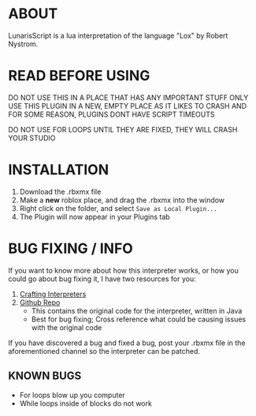 # ABOUT

LunarisScript is a lua interpretation of the language "Lox" by Robert Nystrom.

# READ BEFORE USING

DO NOT USE THIS IN A PLACE THAT HAS ANY IMPORTANT STUFF
ONLY USE THIS PLUGIN IN A NEW, EMPTY PLACE AS IT LIKES TO CRASH
AND FOR SOME REASON, PLUGINS DONT HAVE SCRIPT TIMEOUTS

DO NOT USE FOR LOOPS UNTIL THEY ARE FIXED, THEY WILL CRASH YOUR STUDIO

# INSTALLATION

1. Download the .rbxmx file
2. Make a **new** roblox place, and drag the .rbxmx into the window
3. Right click on the folder, and select `Save as Local Plugin...`
4. The Plugin will now appear in your Plugins tab

# BUG FIXING / INFO

If you want to know more about how this interpreter works, or how you could go about bug fixing it, I have two resources for you:
1. [Crafting Interpreters](https://craftinginterpreters.com/a-tree-walk-interpreter.html)
2. [Github Repo](https://github.com/munificent/craftinginterpreters/tree/01e6f5b8f3e5dfa65674c2f9cf4700d73ab41cf8/java/com/craftinginterpreters/lox)
   - This contains the original code for the interpreter, written in Java
   - Best for bug fixing; Cross reference what could be causing issues with the original code

If you have discovered a bug and fixed a bug, post your .rbxmx file in the aforementioned channel so the interpreter can be patched.

## KNOWN BUGS

- For loops blow up you computer
- While loops inside of blocks do not work
